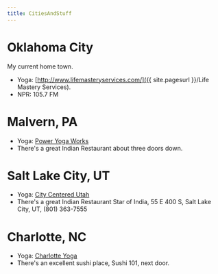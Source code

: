 ```yaml
---
title: CitiesAndStuff
---
```

# Oklahoma City
My current home town.
* Yoga: [http://www.lifemasteryservices.com/]({{ site.pagesurl }}/Life Mastery Services).
* NPR: 105.7 FM

# Malvern, PA
* Yoga: [Power Yoga Works](http://www.poweryogaworks.com/)
* There's a great Indian Restaurant about three doors down.

# Salt Lake City, UT
* Yoga: [City Centered Utah](http://www.centeredcityyoga.com/)
* There's a great Indian Restaurant Star of India, 55 E 400 S, Salt Lake City, UT, (801) 363-7555

# Charlotte, NC
* Yoga: [Charlotte Yoga](http://www.charlotteyoga.com/)
* There's an excellent sushi place, Sushi 101, next door.